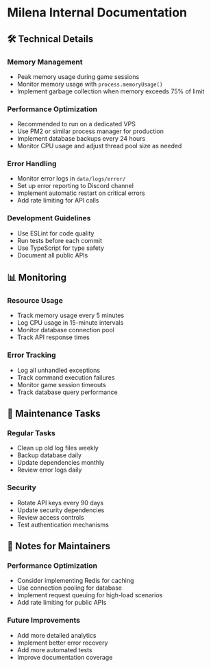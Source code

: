 # Milena Internal Documentation

## 🛠️ Technical Details

### Memory Management
- Peak memory usage during game sessions
- Monitor memory usage with `process.memoryUsage()`
- Implement garbage collection when memory exceeds 75% of limit

### Performance Optimization
- Recommended to run on a dedicated VPS
- Use PM2 or similar process manager for production
- Implement database backups every 24 hours
- Monitor CPU usage and adjust thread pool size as needed

### Error Handling
- Monitor error logs in `data/logs/error/`
- Set up error reporting to Discord channel
- Implement automatic restart on critical errors
- Add rate limiting for API calls

### Development Guidelines
- Use ESLint for code quality
- Run tests before each commit
- Use TypeScript for type safety
- Document all public APIs

## 📊 Monitoring

### Resource Usage
- Track memory usage every 5 minutes
- Log CPU usage in 15-minute intervals
- Monitor database connection pool
- Track API response times

### Error Tracking
- Log all unhandled exceptions
- Track command execution failures
- Monitor game session timeouts
- Track database query performance

## 🔄 Maintenance Tasks

### Regular Tasks
- Clean up old log files weekly
- Backup database daily
- Update dependencies monthly
- Review error logs daily

### Security
- Rotate API keys every 90 days
- Update security dependencies
- Review access controls
- Test authentication mechanisms

## 📝 Notes for Maintainers

### Performance Optimization
- Consider implementing Redis for caching
- Use connection pooling for database
- Implement request queuing for high-load scenarios
- Add rate limiting for public APIs

### Future Improvements
- Add more detailed analytics
- Implement better error recovery
- Add more automated tests
- Improve documentation coverage
